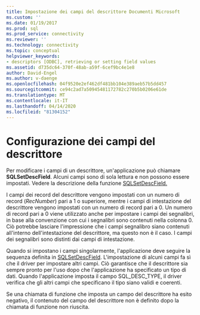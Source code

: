 ```yaml
---
title: Impostazione dei campi del descrittore Documenti Microsoft
ms.custom: ''
ms.date: 01/19/2017
ms.prod: sql
ms.prod_service: connectivity
ms.reviewer: ''
ms.technology: connectivity
ms.topic: conceptual
helpviewer_keywords:
- descriptors [ODBC], retrieving or setting field values
ms.assetid: d735dc64-370f-48ab-a59f-6cef9bc4e1e8
author: David-Engel
ms.author: v-daenge
ms.openlocfilehash: 04f9520e2ef462df481bb104e389aeb57b5dd457
ms.sourcegitcommit: ce94c2ad7a50945481172782c270b5b0206e61de
ms.translationtype: MT
ms.contentlocale: it-IT
ms.lasthandoff: 04/14/2020
ms.locfileid: "81304152"
---
```

# <a name="setting-descriptor-fields"></a>Configurazione dei campi del descrittore
Per modificare i campi di un descrittore, un'applicazione può chiamare **SQLSetDescField**. Alcuni campi sono di sola lettura e non possono essere impostati. Vedere la descrizione della funzione [SQLSetDescField.](../../../odbc/reference/syntax/sqlsetdescfield-function.md)  
  
 I campi dei record del descrittore vengono impostati con un numero di record (*RecNumber*) pari a 1 o superiore, mentre i campi di intestazione del descrittore vengono impostati con un numero di record pari a 0. Un numero di record pari a 0 viene utilizzato anche per impostare i campi dei segnalibri, in base alla convenzione con cui i segnalibri sono contenuti nella colonna 0. Ciò potrebbe lasciare l'impressione che i campi segnalibro siano contenuti all'interno dell'intestazione del descrittore, ma questo non è il caso. I campi dei segnalibri sono distinti dai campi di intestazione.  
  
 Quando si impostano i campi singolarmente, l'applicazione deve seguire la sequenza definita in [SQLSetDescField](../../../odbc/reference/syntax/sqlsetdescfield-function.md). L'impostazione di alcuni campi fa sì che il driver per impostare altri campi. Ciò garantisce che il descrittore sia sempre pronto per l'uso dopo che l'applicazione ha specificato un tipo di dati. Quando l'applicazione imposta il campo SQL_DESC_TYPE, il driver verifica che gli altri campi che specificano il tipo siano validi e coerenti.  
  
 Se una chiamata di funzione che imposta un campo del descrittore ha esito negativo, il contenuto del campo del descrittore non è definito dopo la chiamata di funzione non riuscita.
